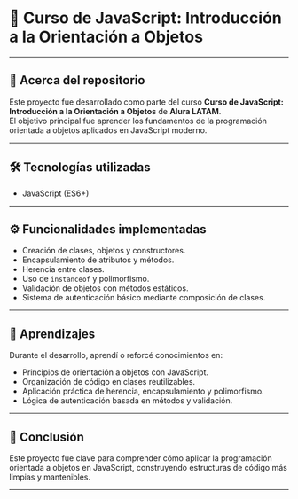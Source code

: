 # 📌 Curso de JavaScript: Introducción a la Orientación a Objetos

---

## 📂 Acerca del repositorio

Este proyecto fue desarrollado como parte del curso **Curso de JavaScript: Introducción a la Orientación a Objetos** de **Alura LATAM**.  
El objetivo principal fue aprender los fundamentos de la programación orientada a objetos aplicados en JavaScript moderno.

---

## 🛠️ Tecnologías utilizadas

- JavaScript (ES6+)

---

## ⚙️ Funcionalidades implementadas

- Creación de clases, objetos y constructores.  
- Encapsulamiento de atributos y métodos.  
- Herencia entre clases.  
- Uso de `instanceof` y polimorfismo.  
- Validación de objetos con métodos estáticos.  
- Sistema de autenticación básico mediante composición de clases.

---

## 🚀 Aprendizajes

Durante el desarrollo, aprendí o reforcé conocimientos en:

- Principios de orientación a objetos con JavaScript.  
- Organización de código en clases reutilizables.  
- Aplicación práctica de herencia, encapsulamiento y polimorfismo.  
- Lógica de autenticación basada en métodos y validación.

---

## 🎯 Conclusión

Este proyecto fue clave para comprender cómo aplicar la programación orientada a objetos en JavaScript, construyendo estructuras de código más limpias y mantenibles.

---


